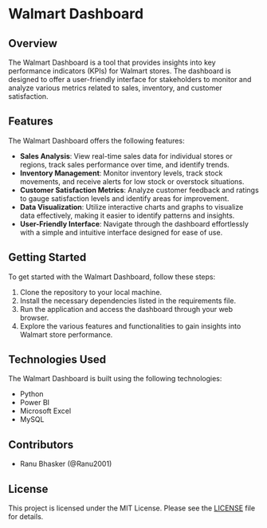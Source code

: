 # Walmart Dashboard

## Overview
The Walmart Dashboard is a tool that provides insights into key performance indicators (KPIs) for Walmart stores. The dashboard is designed to offer a user-friendly interface for stakeholders to monitor and analyze various metrics related to sales, inventory, and customer satisfaction.

## Features
The Walmart Dashboard offers the following features:
- **Sales Analysis**: View real-time sales data for individual stores or regions, track sales performance over time, and identify trends.
- **Inventory Management**: Monitor inventory levels, track stock movements, and receive alerts for low stock or overstock situations.
- **Customer Satisfaction Metrics**: Analyze customer feedback and ratings to gauge satisfaction levels and identify areas for improvement.
- **Data Visualization**: Utilize interactive charts and graphs to visualize data effectively, making it easier to identify patterns and insights.
- **User-Friendly Interface**: Navigate through the dashboard effortlessly with a simple and intuitive interface designed for ease of use.

## Getting Started
To get started with the Walmart Dashboard, follow these steps:
1. Clone the repository to your local machine.
2. Install the necessary dependencies listed in the requirements file.
3. Run the application and access the dashboard through your web browser.
4. Explore the various features and functionalities to gain insights into Walmart store performance.

## Technologies Used
The Walmart Dashboard is built using the following technologies:
- Python
- Power BI
- Microsoft Excel
- MySQL

## Contributors
- Ranu Bhasker (@Ranu2001)

## License
This project is licensed under the MIT License. Please see the [LICENSE](LICENSE) file for details.
